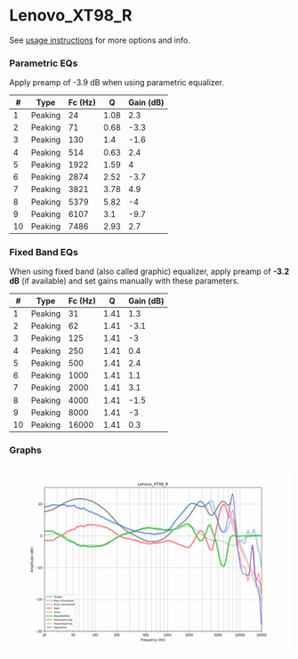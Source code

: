 # Lenovo_XT98_R
See [usage instructions](https://github.com/jaakkopasanen/AutoEq#usage) for more options and info.

### Parametric EQs
Apply preamp of -3.9 dB when using parametric equalizer.

|   # | Type    |   Fc (Hz) |    Q |   Gain (dB) |
|-----|---------|-----------|------|-------------|
|   1 | Peaking |        24 | 1.08 |         2.3 |
|   2 | Peaking |        71 | 0.68 |        -3.3 |
|   3 | Peaking |       130 | 1.4  |        -1.6 |
|   4 | Peaking |       514 | 0.63 |         2.4 |
|   5 | Peaking |      1922 | 1.59 |         4   |
|   6 | Peaking |      2874 | 2.52 |        -3.7 |
|   7 | Peaking |      3821 | 3.78 |         4.9 |
|   8 | Peaking |      5379 | 5.82 |        -4   |
|   9 | Peaking |      6107 | 3.1  |        -9.7 |
|  10 | Peaking |      7486 | 2.93 |         2.7 |

### Fixed Band EQs
When using fixed band (also called graphic) equalizer, apply preamp of **-3.2 dB** (if available) and set gains manually with these parameters.

|   # | Type    |   Fc (Hz) |    Q |   Gain (dB) |
|-----|---------|-----------|------|-------------|
|   1 | Peaking |        31 | 1.41 |         1.3 |
|   2 | Peaking |        62 | 1.41 |        -3.1 |
|   3 | Peaking |       125 | 1.41 |        -3   |
|   4 | Peaking |       250 | 1.41 |         0.4 |
|   5 | Peaking |       500 | 1.41 |         2.4 |
|   6 | Peaking |      1000 | 1.41 |         1.1 |
|   7 | Peaking |      2000 | 1.41 |         3.1 |
|   8 | Peaking |      4000 | 1.41 |        -1.5 |
|   9 | Peaking |      8000 | 1.41 |        -3   |
|  10 | Peaking |     16000 | 1.41 |         0.3 |

### Graphs
![](./Lenovo_XT98_R.png)
